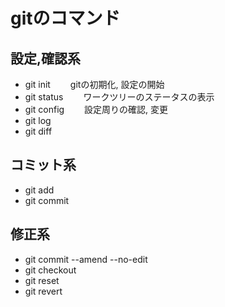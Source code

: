 # gitのコマンド

## 設定,確認系
- git init
　　gitの初期化, 設定の開始
- git status
　　ワークツリーのステータスの表示
- git config
　　設定周りの確認, 変更
- git log
- git diff

## コミット系
- git add 
- git commit

## 修正系
- git commit --amend --no-edit
- git checkout
- git reset
- git revert
    
